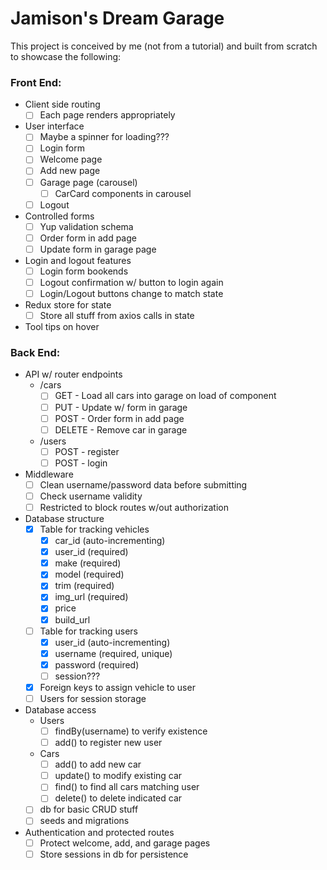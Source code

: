 
# Jamison's Dream Garage

This project is conceived by me (not from a tutorial) and built from scratch to showcase the following: 

### Front End:
- Client side routing
    - [ ] Each page renders appropriately
- User interface
    - [ ] Maybe a spinner for loading???
    - [ ] Login form
    - [ ] Welcome page
    - [ ] Add new page
    - [ ] Garage page (carousel)
        - [ ] CarCard components in carousel
    - [ ] Logout
- Controlled forms
    - [ ] Yup validation schema
    - [ ] Order form in add page
    - [ ] Update form in garage page
- Login and logout features
    - [ ] Login form bookends
    - [ ] Logout confirmation w/ button to login again
    - [ ] Login/Logout buttons change to match state
- Redux store for state
    - [ ] Store all stuff from axios calls in state
- Tool tips on hover

### Back End:
- API w/ router endpoints
    - /cars
        - [ ] GET - Load all cars into garage on load of component
        - [ ] PUT - Update w/ form in garage
        - [ ] POST - Order form in add page
        - [ ] DELETE - Remove car in garage
    - /users
        - [ ] POST - register
        - [ ] POST - login
- Middleware
    - [ ] Clean username/password data before submitting
    - [ ] Check username validity
    - [ ] Restricted to block routes w/out authorization
- Database structure
    - [x] Table for tracking vehicles
        - [x] car_id (auto-incrementing)
        - [x] user_id (required)
        - [x] make (required)
        - [x] model (required)
        - [x] trim (required)
        - [x] img_url (required)
        - [x] price
        - [x] build_url
    - [ ] Table for tracking users
        - [x] user_id (auto-incrementing)
        - [x] username (required, unique)
        - [x] password (required)
        - [ ] session???
    - [x] Foreign keys to assign vehicle to user
    - [ ] Users for session storage
- Database access
    - Users
        - [ ] findBy(username) to verify existence
        - [ ] add() to register new user
    - Cars
        - [ ] add() to add new car
        - [ ] update() to modify existing car
        - [ ] find() to find all cars matching user
        - [ ] delete() to delete indicated car
    - [ ] db for basic CRUD stuff
    - [ ] seeds and migrations
- Authentication and protected routes
    - [ ] Protect welcome, add, and garage pages
    - [ ] Store sessions in db for persistence
